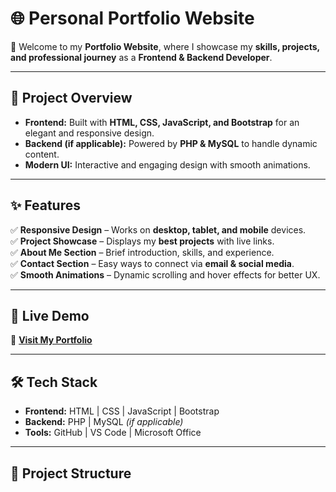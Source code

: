 # 🌐 Personal Portfolio Website  

🚀 Welcome to my **Portfolio Website**, where I showcase my **skills, projects, and professional journey** as a **Frontend & Backend Developer**.  

---

## 📌 Project Overview  
- **Frontend:** Built with **HTML, CSS, JavaScript, and Bootstrap** for an elegant and responsive design.  
- **Backend (if applicable):** Powered by **PHP & MySQL** to handle dynamic content.  
- **Modern UI:** Interactive and engaging design with smooth animations.  

---

## ✨ Features  
✅ **Responsive Design** – Works on **desktop, tablet, and mobile** devices.  
✅ **Project Showcase** – Displays my **best projects** with live links.  
✅ **About Me Section** – Brief introduction, skills, and experience.  
✅ **Contact Section** – Easy ways to connect via **email & social media**.  
✅ **Smooth Animations** – Dynamic scrolling and hover effects for better UX.  

---

## 🚀 Live Demo  
🔗 **[Visit My Portfolio](https://snehaportfoliome.netlify.app/)**   

---

## 🛠️ Tech Stack  
- **Frontend:** HTML | CSS | JavaScript | Bootstrap  
- **Backend:** PHP | MySQL *(if applicable)*  
- **Tools:** GitHub | VS Code | Microsoft Office  

---

## 📂 Project Structure  
